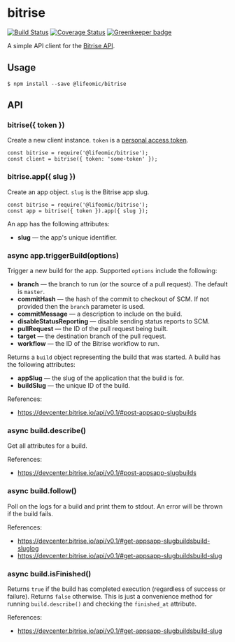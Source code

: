 bitrise
=======

[![Build Status](https://travis-ci.org/lifeomic/bitrise.svg?branch=master)](https://travis-ci.org/lifeomic/bitrise)
[![Coverage Status](https://coveralls.io/repos/github/lifeomic/bitrise/badge.svg?branch=master)](https://coveralls.io/github/lifeomic/bitrise?branch=master)
[![Greenkeeper badge](https://badges.greenkeeper.io/lifeomic/bitrise.svg)](https://greenkeeper.io/)

A simple API client for the [Bitrise API][bitrise-api].

## Usage

    $ npm install --save @lifeomic/bitrise

## API

### bitrise({ token })

Create a new client instance. `token` is a [personal access token][bitrise-auth].

    const bitrise = require('@lifeomic/bitrise');
    const client = bitrise({ token: 'some-token' });

### bitrise.app({ slug })

Create an app object. `slug` is the Bitrise app slug.

    const bitrise = require('@lifeomic/bitrise');
    const app = bitrise({ token }).app({ slug });

An app has the following attributes:

  - **slug** — the app's unique identifier.

### async app.triggerBuild(options)

Trigger a new build for the app. Supported `options` include the following:

  - **branch** — the branch to run (or the source of a pull request). The
    default is `master`.
  - **commitHash** — the hash of the commit to checkout of SCM. If not provided
    then the `branch` parameter is used.
  - **commitMessage** — a description to include on the build.
  - **disableStatusReporting** — disable sending status reports to SCM.
  - **pullRequest** — the ID of the pull request being built.
  - **target** — the destination branch of the pull request.
  - **workflow** — the ID of the Bitrise workflow to run.

Returns a `build` object representing the build that was started. A build has
the following attributes:

  - **appSlug** — the slug of the application that the build is for.
  - **buildSlug** — the unique ID of the build.

References:
  - https://devcenter.bitrise.io/api/v0.1/#post-appsapp-slugbuilds

### async build.describe()

Get all attributes for a build.

References:
  - https://devcenter.bitrise.io/api/v0.1/#post-appsapp-slugbuilds

### async build.follow()

Poll on the logs for a build and print them to stdout. An error will be thrown
if the build fails.

References:
  - https://devcenter.bitrise.io/api/v0.1/#get-appsapp-slugbuildsbuild-sluglog
  - https://devcenter.bitrise.io/api/v0.1/#get-appsapp-slugbuildsbuild-slug

### async build.isFinished()

Returns `true` if the build has completed execution (regardless of success or
failure). Returns `false` otherwise. This is just a convenience method for
running `build.describe()` and checking the `finished_at` attribute.

References:
  - https://devcenter.bitrise.io/api/v0.1/#get-appsapp-slugbuildsbuild-slug

[bitrise-api]: https://devcenter.bitrise.io/api/v0.1/ "Bitrise API"
[bitrise-auth]: https://devcenter.bitrise.io/api/v0.1/#authentication "API Authorization"

